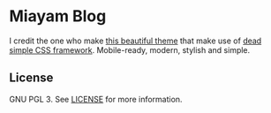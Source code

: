 # Miayam Blog

I credit the one who make [this beautiful theme](https://github.com/wemake-services/jekyll-theme-hackcss/) that make use of [dead simple CSS framework](http://hackcss.com/).
Mobile-ready, modern, stylish and simple.

## License

GNU PGL 3. See [LICENSE](https://github.com/wemake-services/jekyll-theme-hackcss/blob/3cbe97b71a56a19eba386dd928e125b71e50c71e/LICENSE) for more information.
